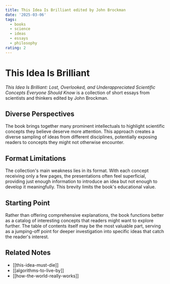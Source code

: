 ```yaml
---
title: This Idea Is Brilliant edited by John Brockman
date: '2025-03-06'
tags:
  - books
  - science
  - ideas
  - essays
  - philosophy
rating: 2
---
```


# This Idea Is Brilliant

*This Idea Is Brilliant: Lost, Overlooked, and Underappreciated Scientific Concepts Everyone Should Know* is a collection of short essays from scientists and thinkers edited by John Brockman.

## Diverse Perspectives

The book brings together many prominent intellectuals to highlight scientific concepts they believe deserve more attention. This approach creates a diverse sampling of ideas from different disciplines, potentially exposing readers to concepts they might not otherwise encounter.

## Format Limitations

The collection's main weakness lies in its format. With each concept receiving only a few pages, the presentations often feel superficial, providing just enough information to introduce an idea but not enough to develop it meaningfully. This brevity limits the book's educational value.

## Starting Point

Rather than offering comprehensive explanations, the book functions better as a catalog of interesting concepts that readers might want to explore further. The table of contents itself may be the most valuable part, serving as a jumping-off point for deeper investigation into specific ideas that catch the reader's interest.

## Related Notes

- [[this-idea-must-die]]
- [[algorithms-to-live-by]]
- [[how-the-world-really-works]]
